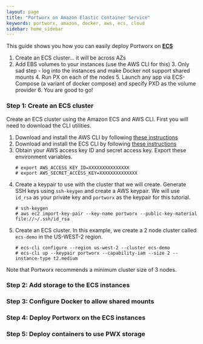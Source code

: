 ```yaml
---
layout: page
title: "Portworx on Amazon Elastic Container Service"
keywords: portworx, amazon, docker, aws, ecs, cloud
sidebar: home_sidebar
---
```


This guide shows you how you can easily deploy Portworx on [**ECS**](https://aws.amazon.com/ecs/)

1. Create an ECS cluster... it will be across AZs
2. Add EBS volumes to your instances (use the AWS CLI for this)
	3. Only sad step - log into the instances and make Docker not support shared mounts
	4. Run PX on each of the nodes
	5. Launch any app via ECS-Compose (a variant of docker compose) and specify PXD as the volume provider
	6. You are good to go!

### Step 1: Create an ECS cluster
Create an ECS cluster using the Amazon ECS and AWS CLI.  First you will need to download the CLI utilities.

1. Download and install the AWS CLI by following [these instructions](http://docs.aws.amazon.com/cli/latest/userguide/installing.html)
2. Download and install the ECS CLI by following [these instructions](http://docs.aws.amazon.com/AmazonECS/latest/developerguide/ECS_CLI_installation.html)
3. Obtain your AWS access key ID and secret access key.  Export these environment variables.
    ```
    # export AWS_ACCESS_KEY_ID=XXXXXXXXXXXXXXX
    # export AWS_SECRET_ACCESS_KEY=XXXXXXXXXXXXXX
	```
4. Create a keypair to use with the cluster that we will create.  Generate SSH keys using `ssh-keygen` and create a AWS keypair.  We will use `id_rsa` as your private key and `portworx` as the keypair for this tutorial.
    ```
    # ssh-keygen
    # aws ec2 import-key-pair --key-name portworx --public-key-material file://~/.ssh/id_rsa
	```
5. Create an ECS cluster.  In this example, we create a 2 node cluster called `ecs-demo` in the US-WEST-2 region.
    ```
    # ecs-cli configure --region us-west-2 --cluster ecs-demo
    # ecs-cli up --keypair portworx --capability-iam --size 2 --instance-type t2.medium
	```
Note that Portworx recommends a minimum cluster size of 3 nodes.

### Step 2: Add storage to the ECS instances
### Step 3: Configure Docker to allow shared mounts
### Step 4: Deploy Portworx on the ECS instances
### Step 5: Deploy containers to use PWX storage
